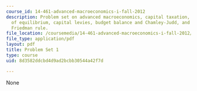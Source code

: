 ```yaml
---
course_id: 14-461-advanced-macroeconomics-i-fall-2012
description: Problem set on advanced macroeconomics, capital taxation, computation
  of equilibrium, capital levies, budget balance and Chamley-Judd, and money and the
  Friedman rule.
file_location: /coursemedia/14-461-advanced-macroeconomics-i-fall-2012/8d3582ddcbd4d9ad2bcbb30544a42f7d_MIT14_461F12_pset1.pdf
file_type: application/pdf
layout: pdf
title: Problem Set 1
type: course
uid: 8d3582ddcbd4d9ad2bcbb30544a42f7d

---
```

None